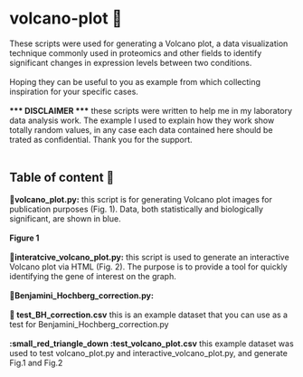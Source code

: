 # volcano-plot :volcano: 
These scripts were used for generating a Volcano plot, a data visualization technique commonly used in proteomics and other fields to identify significant changes in expression levels between two conditions.<br>
<br>
Hoping they can be useful to you as example from which collecting inspiration for your specific cases.<br>
<br>
**\*\*\* DISCLAIMER \*\*\*** these scripts were written to help me in my laboratory data analysis work. The example I used to explain how they work show totally random values, in any case each data contained here should be trated as confidential. Thank you for the support.<br>
<br>
## Table of content :open_book:<br>
**:small_red_triangle_down:volcano_plot.py:** this script is for generating Volcano plot images for publication purposes (Fig. 1). Data, both statistically and biologically significant, are shown in blue. <br><br>
**Figure 1**<br>
<br>
**:small_red_triangle_down:interatcive_volcano_plot.py:** this script is used to generate an interactive Volcano plot via HTML (Fig. 2). The purpose is to provide a tool for quickly identifying the gene of interest on the graph.<br>
<br>
**:small_red_triangle_down:Benjamini_Hochberg_correction.py:**
<br>
<br>
**:small_red_triangle_down: test_BH_correction.csv** this is an example dataset that you can use as a test for Benjamini_Hochberg_correction.py<br>
<br>
**:small_red_triangle_down :test_volcano_plot.csv** this example dataset was used to test volcano_plot.py and interactive_volcano_plot.py, and generate Fig.1 and Fig.2

